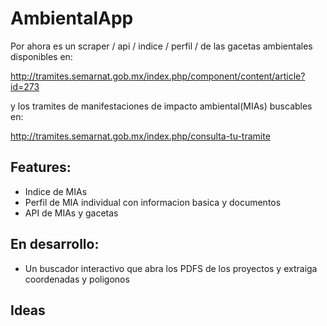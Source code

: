 # AmbientalApp

Por ahora es un scraper / api / indice / perfil / de las gacetas ambientales disponibles en:

http://tramites.semarnat.gob.mx/index.php/component/content/article?id=273

y los tramites de manifestaciones de impacto ambiental(MIAs) buscables en:

http://tramites.semarnat.gob.mx/index.php/consulta-tu-tramite

## Features:
- Indice de MIAs
- Perfil de MIA individual con informacion basica y documentos
- API de MIAs y gacetas

## En desarrollo:
- Un buscador interactivo que abra los PDFS de los proyectos y extraiga coordenadas y poligonos


## Ideas
